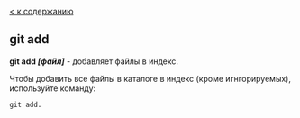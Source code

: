 [ < к содержанию](./readme.md)

## git add

**git add *[файл]*** - добавляет файлы в индекс.

Чтобы добавить все файлы в каталоге в индекс (кроме игнгорируемых), используйте команду:

```bash=
git add.
```

